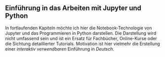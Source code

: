 ## Einführung in das Arbeiten mit Jupyter und Python

In fortlaufenden Kapiteln möchte ich hier die Notebook-Technologie von Jupyter und das Programmieren in Python darstellen. Die Darstellung wird nicht umfassend sein und ist ein Ersatz für Fachbücher, Online-Kurse oder die Sichtung detaillierter Tutorials. Motivation ist hier vielmehr die Erstellung einer _interaktiv verwendbaren_ Einführung in _Deutsch_.
